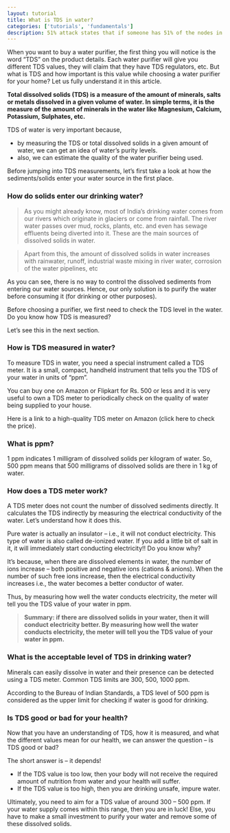 ```yaml
---
layout: tutorial
title: What is TDS in water?
categories: ['tutorials', 'fundamentals']
description: 51% attack states that if someone has 51% of the nodes in the blockchain, then he can control which blocks become canonical. Let's learn more about this. 
---
```


When you want to buy a water purifier, the first thing you will notice is the word “TDS” on the product details. Each water purifier will give you different TDS values, they will claim that they have TDS regulators, etc. But what is TDS and how important is this value while choosing a water purifier for your home? Let us fully understand it in this article.

**Total dissolved solids (TDS) is a measure of the amount of minerals, salts or metals dissolved in a given volume of water. In simple terms, it is the measure of the amount of minerals in the water like Magnesium, Calcium, Potassium, Sulphates, etc.**

TDS of water is very important because,
* by measuring the TDS or total dissolved solids in a given amount of water, we can get an idea of water’s purity levels.
* also, we can estimate the quality of the water purifier being used.

Before jumping into TDS measurements, let’s first take a look at how the sediments/solids enter your water source in the first place. 

### **How do solids enter our drinking water?**
> As you might already know, most of India’s drinking water comes from our rivers which originate in glaciers or come from rainfall. The river water passes over mud, rocks, plants, etc. and even has sewage effluents being diverted into it. These are the main sources of dissolved solids in water.

> Apart from this, the amount of dissolved solids in water increases with rainwater, runoff, industrial waste mixing in river water, corrosion of the water pipelines, etc

As you can see, there is no way to control the dissolved sediments from entering our water sources. Hence, our only solution is to purify the water before consuming it (for drinking or other purposes).

Before choosing a purifier, we first need to check the TDS level in the water. Do you know how TDS is measured?

Let’s see this in the next section.


### **How is TDS measured in water?**
To measure TDS in water, you need a special instrument called a TDS meter. It is a small, compact, handheld instrument that tells you the TDS of your water in units of “ppm”.

You can buy one on Amazon or Flipkart for Rs. 500 or less and it is very useful to own a TDS meter to periodically check on the quality of water being supplied to your house.

Here is a link to a high-quality TDS meter on Amazon (click here to check the price).

### **What is ppm?**
1 ppm indicates 1 milligram of dissolved solids per kilogram of water. So, 500 ppm means that 500 milligrams of dissolved solids are there in 1 kg of water.

### **How does a TDS meter work?**
A TDS meter does not count the number of dissolved sediments directly. It calculates the TDS indirectly by measuring the electrical conductivity of the water. Let’s understand how it does this.

Pure water is actually an insulator – i.e., it will not conduct electricity. This type of water is also called de-ionized water. If you add a little bit of salt in it, it will immediately start conducting electricity!! Do you know why?

It’s because, when there are dissolved elements in water, the number of ions increase – both positive and negative ions (cations & anions). When the number of such free ions increase, then the electrical conductivity increases i.e., the water becomes a better conductor of water.

Thus, by measuring how well the water conducts electricity, the meter will tell you the TDS value of your water in ppm.

> **Summary: if there are dissolved solids in your water, then it will conduct electricity better. By measuring how well the water conducts electricity, the meter will tell you the TDS value of your water in ppm.**

### **What is the acceptable level of TDS in drinking water?**
Minerals can easily dissolve in water and their presence can be detected using a TDS meter. Common TDS limits are 300, 500, 1000 ppm. 

According to the Bureau of Indian Standards, a TDS level of 500 ppm is considered as the upper limit for checking if water is good for drinking. 

### **Is TDS good or bad for your health?**
Now that you have an understanding of TDS, how it is measured, and what the different values mean for our health, we can answer the question – is TDS good or bad?

The short answer is – it depends!
* If the TDS value is too low, then your body will not receive the required amount of nutrition from water and your health will suffer.
* If the TDS value is too high, then you are drinking unsafe, impure water.

Ultimately, you need to aim for a TDS value of around 300 – 500 ppm. If your water supply comes within this range, then you are in luck! Else, you have to make a small investment to purify your water and remove some of these dissolved solids. 
